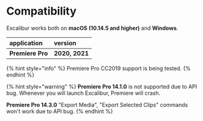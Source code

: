 # Compatibility

Excalibur works both on **macOS** **\(10.14.5 and higher\)** and **Windows**.

| application | version |
| :--- | :--- |
| **Premiere Pro** | **2020, 2021** |

{% hint style="info" %}
Premiere Pro CC2019 support is being tested.
{% endhint %}

{% hint style="warning" %}
**Premiere Pro 14.1.0** is not supported due to API bug. Whenever you will launch Excalibur, Premiere will crash.

**Premiere Pro 14.3.0** "Export Media", "Export Selected Clips" commands won't work due to API bug.
{% endhint %}


